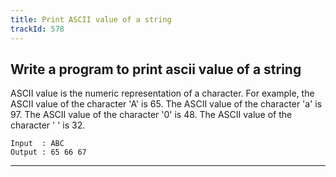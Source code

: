 ```yaml
---
title: Print ASCII value of a string
trackId: 578
---
```


## Write a program to print ascii value of a string

ASCII value is the numeric representation of a character. For example, the ASCII value of the character 'A' is 65. The ASCII value of the character 'a' is 97. The ASCII value of the character '0' is 48. The ASCII value of the character ' ' is 32.

```
Input  : ABC
Output : 65 66 67
```

---
